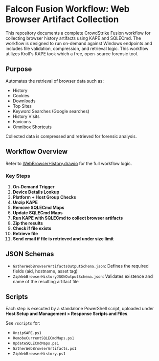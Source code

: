 # Falcon Fusion Workflow: Web Browser Artifact Collection

This repository documents a complete CrowdStrike Fusion workflow for collecting browser history artifacts using KAPE and SQLECmd. The workflow is designed to run on-demand against Windows endpoints and includes file validation, compression, and retrieval logic. This workflow utilizes Kroll's KAPE took which a free, open-source forensic tool.

## Purpose

Automates the retrieval of browser data such as:
- History
- Cookies
- Downloads
- Top Sites
- Keyword Searches (Google searches)
- History Visits
- Favicons
- Omnibox Shortcuts

Collected data is compressed and retrieved for forensic analysis.

## Workflow Overview

Refer to [WebBrowserHistory.drawio](diagrams/WebBrowserHistory.png) for the full workflow logic.

### Key Steps

1. **On-Demand Trigger**
2. **Device Details Lookup**
3. **Platform + Host Group Checks**
4. **Unzip KAPE**
5. **Remove SQLECmd Maps**
6. **Update SQLECmd Maps**
7. **Run KAPE with SQLECmd to collect browser artifacts**
8. **Zip the results**
9. **Check if file exists**
10. **Retrieve file**
11. **Send email if file is retrieved and under size limit**

## JSON Schemas

- `GatherWebBrowserArtifactsOutputSchema.json`: Defines the required fields (aid, hostname, asset tag)
- `ZipWebBrowserHistoryJSONOutputSchema.json`: Validates existence and name of the resulting artifact file

## Scripts

Each step is executed by a standalone PowerShell script, uploaded under **Host Setup and Management > Response Scripts and Files**.

See `/scripts` for:
- `UnzipKAPE.ps1`
- `RemobeCurrentSQLECmdMaps.ps1`
- `UpdateSQLECmdMaps.ps1`
- `GatherWebBrowserArtifacts.ps1`
- `ZipWebBrowserHistory.ps1`

